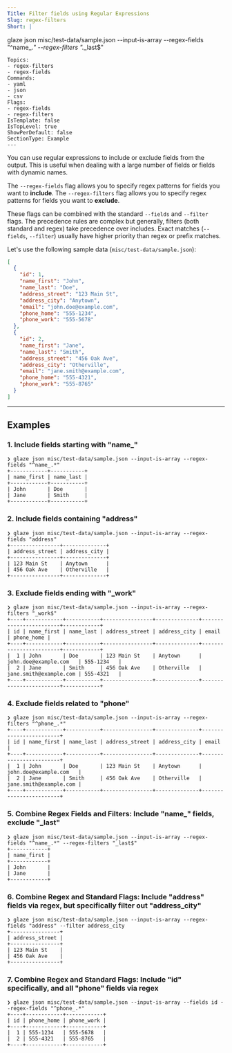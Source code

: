 ```yaml
---
Title: Filter fields using Regular Expressions
Slug: regex-filters
Short: |
  ```
  glaze json misc/test-data/sample.json --input-is-array --regex-fields "^name_.*" --regex-filters ".*_last$"
  ```
Topics:
  - regex-filters
  - regex-fields
Commands:
  - yaml
  - json
  - csv
Flags:
  - regex-fields
  - regex-filters
IsTemplate: false
IsTopLevel: true
ShowPerDefault: false
SectionType: Example
---
```


You can use regular expressions to include or exclude fields from the output. This is useful when dealing with a large number of fields or fields with dynamic names.

The `--regex-fields` flag allows you to specify regex patterns for fields you want to **include**.
The `--regex-filters` flag allows you to specify regex patterns for fields you want to **exclude**.

These flags can be combined with the standard `--fields` and `--filter` flags. The precedence rules are complex but generally, filters (both standard and regex) take precedence over includes. Exact matches (`--fields`, `--filter`) usually have higher priority than regex or prefix matches.

Let's use the following sample data (`misc/test-data/sample.json`):

```json
[
  {
    "id": 1,
    "name_first": "John",
    "name_last": "Doe",
    "address_street": "123 Main St",
    "address_city": "Anytown",
    "email": "john.doe@example.com",
    "phone_home": "555-1234",
    "phone_work": "555-5678"
  },
  {
    "id": 2,
    "name_first": "Jane",
    "name_last": "Smith",
    "address_street": "456 Oak Ave",
    "address_city": "Otherville",
    "email": "jane.smith@example.com",
    "phone_home": "555-4321",
    "phone_work": "555-8765"
  }
]
```

---

## Examples

### 1. Include fields starting with "name\_"

```
❯ glaze json misc/test-data/sample.json --input-is-array --regex-fields "^name_.*"
+------------+-----------+
| name_first | name_last |
+------------+-----------+
| John       | Doe       |
| Jane       | Smith     |
+------------+-----------+
```

### 2. Include fields containing "address"

```
❯ glaze json misc/test-data/sample.json --input-is-array --regex-fields "address"
+----------------+--------------+
| address_street | address_city |
+----------------+--------------+
| 123 Main St    | Anytown      |
| 456 Oak Ave    | Otherville   |
+----------------+--------------+
```

### 3. Exclude fields ending with "\_work"

```
❯ glaze json misc/test-data/sample.json --input-is-array --regex-filters "_work$"
+----+------------+-----------+----------------+--------------+------------------------+------------+
| id | name_first | name_last | address_street | address_city | email                  | phone_home |
+----+------------+-----------+----------------+--------------+------------------------+------------+
|  1 | John       | Doe       | 123 Main St    | Anytown      | john.doe@example.com   | 555-1234   |
|  2 | Jane       | Smith     | 456 Oak Ave    | Otherville   | jane.smith@example.com | 555-4321   |
+----+------------+-----------+----------------+--------------+------------------------+------------+

```

### 4. Exclude fields related to "phone"

```
❯ glaze json misc/test-data/sample.json --input-is-array --regex-filters "^phone_.*"
+----+------------+-----------+----------------+--------------+------------------------+
| id | name_first | name_last | address_street | address_city | email                  |
+----+------------+-----------+----------------+--------------+------------------------+
|  1 | John       | Doe       | 123 Main St    | Anytown      | john.doe@example.com   |
|  2 | Jane       | Smith     | 456 Oak Ave    | Otherville   | jane.smith@example.com |
+----+------------+-----------+----------------+--------------+------------------------+
```

### 5. Combine Regex Fields and Filters: Include "name\_" fields, exclude "\_last"

```
❯ glaze json misc/test-data/sample.json --input-is-array --regex-fields "^name_.*" --regex-filters "_last$"
+------------+
| name_first |
+------------+
| John       |
| Jane       |
+------------+
```

### 6. Combine Regex and Standard Flags: Include "address" fields via regex, but specifically filter out "address_city"

```
❯ glaze json misc/test-data/sample.json --input-is-array --regex-fields "address" --filter address_city
+----------------+
| address_street |
+----------------+
| 123 Main St    |
| 456 Oak Ave    |
+----------------+
```

### 7. Combine Regex and Standard Flags: Include "id" specifically, and all "phone" fields via regex

```
❯ glaze json misc/test-data/sample.json --input-is-array --fields id --regex-fields "^phone_.*"
+----+------------+------------+
| id | phone_home | phone_work |
+----+------------+------------+
|  1 | 555-1234   | 555-5678   |
|  2 | 555-4321   | 555-8765   |
+----+------------+------------+
```
